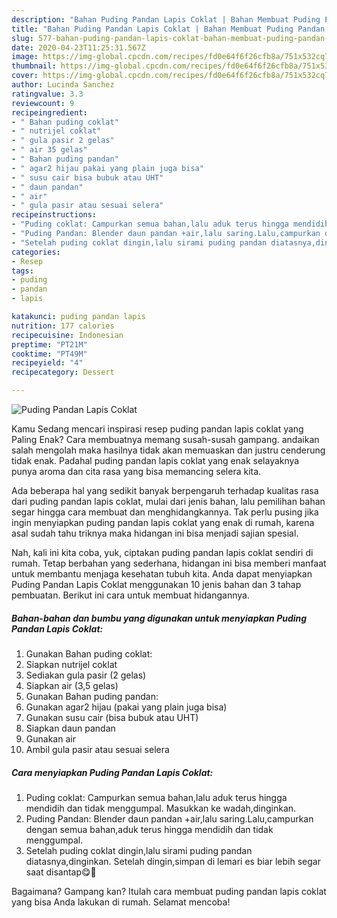 ```yaml
---
description: "Bahan Puding Pandan Lapis Coklat | Bahan Membuat Puding Pandan Lapis Coklat Yang Lezat Sekali"
title: "Bahan Puding Pandan Lapis Coklat | Bahan Membuat Puding Pandan Lapis Coklat Yang Lezat Sekali"
slug: 577-bahan-puding-pandan-lapis-coklat-bahan-membuat-puding-pandan-lapis-coklat-yang-lezat-sekali
date: 2020-04-23T11:25:31.567Z
image: https://img-global.cpcdn.com/recipes/fd0e64f6f26cfb8a/751x532cq70/puding-pandan-lapis-coklat-foto-resep-utama.jpg
thumbnail: https://img-global.cpcdn.com/recipes/fd0e64f6f26cfb8a/751x532cq70/puding-pandan-lapis-coklat-foto-resep-utama.jpg
cover: https://img-global.cpcdn.com/recipes/fd0e64f6f26cfb8a/751x532cq70/puding-pandan-lapis-coklat-foto-resep-utama.jpg
author: Lucinda Sanchez
ratingvalue: 3.3
reviewcount: 9
recipeingredient:
- " Bahan puding coklat"
- " nutrijel coklat"
- " gula pasir 2 gelas"
- " air 35 gelas"
- " Bahan puding pandan"
- " agar2 hijau pakai yang plain juga bisa"
- " susu cair bisa bubuk atau UHT"
- " daun pandan"
- " air"
- " gula pasir atau sesuai selera"
recipeinstructions:
- "Puding coklat: Campurkan semua bahan,lalu aduk terus hingga mendidih dan tidak menggumpal. Masukkan ke wadah,dinginkan."
- "Puding Pandan: Blender daun pandan +air,lalu saring.Lalu,campurkan dengan semua bahan,aduk terus hingga mendidih dan tidak menggumpal."
- "Setelah puding coklat dingin,lalu sirami puding pandan diatasnya,dinginkan. Setelah dingin,simpan di lemari es biar lebih segar saat disantap😋🤗"
categories:
- Resep
tags:
- puding
- pandan
- lapis

katakunci: puding pandan lapis 
nutrition: 177 calories
recipecuisine: Indonesian
preptime: "PT21M"
cooktime: "PT49M"
recipeyield: "4"
recipecategory: Dessert

---
```



![Puding Pandan Lapis Coklat](https://img-global.cpcdn.com/recipes/fd0e64f6f26cfb8a/751x532cq70/puding-pandan-lapis-coklat-foto-resep-utama.jpg)

Kamu Sedang mencari inspirasi resep puding pandan lapis coklat yang Paling Enak? Cara membuatnya memang susah-susah gampang. andaikan salah mengolah maka hasilnya tidak akan memuaskan dan justru cenderung tidak enak. Padahal puding pandan lapis coklat yang enak selayaknya punya aroma dan cita rasa yang bisa memancing selera kita.



Ada beberapa hal yang sedikit banyak berpengaruh terhadap kualitas rasa dari puding pandan lapis coklat, mulai dari jenis bahan, lalu pemilihan bahan segar hingga cara membuat dan menghidangkannya. Tak perlu pusing jika ingin menyiapkan puding pandan lapis coklat yang enak di rumah, karena asal sudah tahu triknya maka hidangan ini bisa menjadi sajian spesial.


Nah, kali ini kita coba, yuk, ciptakan puding pandan lapis coklat sendiri di rumah. Tetap berbahan yang sederhana, hidangan ini bisa memberi manfaat untuk membantu menjaga kesehatan tubuh kita. Anda dapat menyiapkan Puding Pandan Lapis Coklat menggunakan 10 jenis bahan dan 3 tahap pembuatan. Berikut ini cara untuk membuat hidangannya.

<!--inarticleads1-->

##### Bahan-bahan dan bumbu yang digunakan untuk menyiapkan Puding Pandan Lapis Coklat:

1. Gunakan  Bahan puding coklat:
1. Siapkan  nutrijel coklat
1. Sediakan  gula pasir (2 gelas)
1. Siapkan  air (3,5 gelas)
1. Gunakan  Bahan puding pandan:
1. Gunakan  agar2 hijau (pakai yang plain juga bisa)
1. Gunakan  susu cair (bisa bubuk atau UHT)
1. Siapkan  daun pandan
1. Gunakan  air
1. Ambil  gula pasir atau sesuai selera




<!--inarticleads2-->

##### Cara menyiapkan Puding Pandan Lapis Coklat:

1. Puding coklat: Campurkan semua bahan,lalu aduk terus hingga mendidih dan tidak menggumpal. Masukkan ke wadah,dinginkan.
1. Puding Pandan: Blender daun pandan +air,lalu saring.Lalu,campurkan dengan semua bahan,aduk terus hingga mendidih dan tidak menggumpal.
1. Setelah puding coklat dingin,lalu sirami puding pandan diatasnya,dinginkan. Setelah dingin,simpan di lemari es biar lebih segar saat disantap😋🤗




Bagaimana? Gampang kan? Itulah cara membuat puding pandan lapis coklat yang bisa Anda lakukan di rumah. Selamat mencoba!
